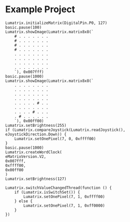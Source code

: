 # Example Project

```blocks
Lumatrix.initializeMatrix(DigitalPin.P0, 127)
basic.pause(100)
Lumatrix.showImage(Lumatrix.matrix8x8(`
    # . . . . . . .
    # . . . . . . .
    # . . . . . . .
    # . . . . . . .
    . . . . . . . .
    . . . . . . . .
    . . . . . . . .
    . . . . . . . .
    `), 0x007fff)
basic.pause(1000)
Lumatrix.showImage(Lumatrix.matrix8x8(`
    . . . . . . . .
    . . . . . . . .
    . . . . . . . .
    . . . . . . . .
    . . . . . # . .
    . . . . . . . .
    . . . . # . . .
    . # . . . . . .
    `), 0x00ff00)
Lumatrix.setBrightness(255)
if (Lumatrix.compareJoystick(Lumatrix.readJoystick(), eJoystickDirection.Down)) {
    Lumatrix.setOnePixel(7, 0, 0xffff00)
}
basic.pause(1000)
Lumatrix.createWordClock(
eMatrixVersion.V2,
0x007fff,
0xffff00,
0x00ff00
)
Lumatrix.setBrightness(127)
```

```blocks
Lumatrix.switchValueChangedThread(function () {
    if (Lumatrix.isSwitchSet()) {
        Lumatrix.setOnePixel(7, 1, 0xffff00)
    } else {
        Lumatrix.setOnePixel(7, 1, 0xff0000)
    }
})
```


<script src="https://makecode.com/gh-pages-embed.js"></script><script>makeCodeRender("https://makecode.microbit.org/", "ines-hpmm/Microbit-LED-Matrix");</script>
